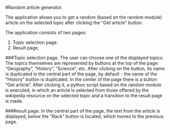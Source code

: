 #Random article generator.

The application allows you to get a random (based on the random module) article on the selected topic after clicking the "Get article" button.

The application consists of two pages:
1. Topic selection page.
2. Result page.
 
###Topic selection page.
The user can choose one of the displayed topics. The topics themselves are represented by buttons at the top of the page: “Geography”, “History”, “Science”, etc. After clicking on the button, its name is duplicated in the central part of the page, by default - the name of the "History" button is duplicated.
In the center of the page there is a button “Get article”. After clicking it, a python script based on the random module is executed, in which an article is selected from those offered by the wikipedia resource on the selected topic and a transition to the result page is made.

###Result page.
In the central part of the page, the text from the article is displayed, below the "Back" button is located, which moves to the previous page.
